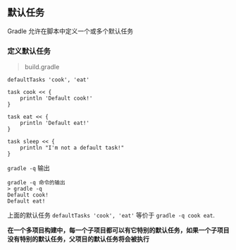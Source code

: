 ## 默认任务

Gradle 允许在脚本中定义一个或多个默认任务

### 定义默认任务

> build.gradle

```
defaultTasks 'cook', 'eat'

task cook << {
    println 'Default cook!'
}

task eat << {
    println 'Default eat!'
}

task sleep << {
    println "I'm not a default task!"
}

```

`gradle -q` 输出

```
gradle -q 命令的输出
> gradle -q
Default cook!
Default eat!

```

上面的默认任务 `defaultTasks 'cook', 'eat'` 等价于 `gradle -q cook eat`.

**在一个多项目构建中，每一个子项目都可以有它特别的默认任务，如果一个子项目没有特别的默认任务，父项目的默认任务将会被执行**



